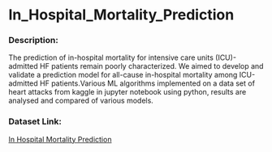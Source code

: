 # In_Hospital_Mortality_Prediction

<h3>Description:</h3>
The prediction of in-hospital mortality for intensive care units (ICU)-admitted HF patients remain poorly characterized. We aimed to develop and validate a prediction model for all-cause in-hospital mortality among ICU-admitted HF patients.Various ML algorithms implemented on a data set of heart attacks from kaggle in jupyter notebook using python, results are analysed and compared of various models.

<h3>Dataset Link:</h3>
<a href="https://www.kaggle.com/datasets/saurabhshahane/in-hospital-mortality-prediction" target="_blank">In Hospital Mortality Prediction</a>
